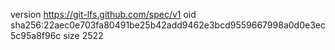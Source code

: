 version https://git-lfs.github.com/spec/v1
oid sha256:22aec0e703fa80491be25b42add9462e3bcd9559667998a0d0e3ec5c95a8f96c
size 2522

